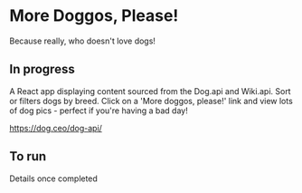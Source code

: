 # More Doggos, Please!

Because really, who doesn't love dogs!

## In progress
A React app displaying content sourced from the Dog.api and Wiki.api. Sort or filters dogs by breed. Click on a 'More doggos, please!' link and view lots of dog pics - perfect if you're having a bad day!

https://dog.ceo/dog-api/


## To run
Details once completed
